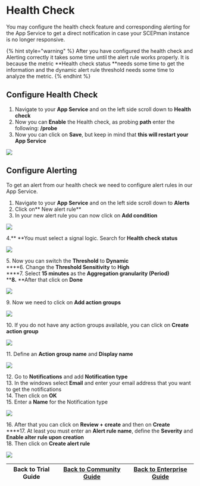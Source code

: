 # Health Check

You may configure the health check feature and corresponding alerting for the App Service to get a direct notification in case your SCEPman instance is no longer responsive.

{% hint style="warning" %}
After you have configured the health check and Alerting correctly it takes some time until the alert rule works properly. It is because the metric **Health check status **needs some time to get the information and the dynamic alert rule threshold needs some time to analyze the metric.
{% endhint %}

## Configure Health Check

1. Navigate to your **App Service** and on the left side scroll down to **Health check**
2. Now you can **Enable** the Health check, as probing **path** enter the following: **/probe**
3. Now you can click on **Save**, but keep in mind that **this will restart your App Service**

![](../../../.gitbook/assets/screen-shot-2021-01-19-at-10.29.15.png)

## Configure Alerting

To get an alert from our health check we need to configure alert rules in our App Service.

1. Navigate to your **App Service** and on the left side scroll down to **Alerts**
2. Click on** New alert rule**
3. In your new alert rule you can now click on **Add condition**

![](../../../.gitbook/assets/screen-shot-2021-01-19-at-10.50.32.png)

4.** **You must select a signal logic. Search for **Health check status**

![](../../../.gitbook/assets/screen-shot-2021-01-19-at-10.50.39.png)

5\. Now you can switch the **Threshold** to **Dynamic**\
****6. Change the **Threshold Sensitivity** to **High**\
****7. Select **15 minutes** as the **Aggregation granularity (Period)**\
****8.** **After that click on **Done**

![](../../../.gitbook/assets/screen-shot-2021-01-19-at-10.52.54.png)

 9\. Now we need to click on **Add action groups**

![](../../../.gitbook/assets/screen-shot-2021-01-19-at-11.00.18.png)

10\. If you do not have any action groups available, you can click on **Create action group**

![](../../../.gitbook/assets/screen-shot-2021-01-19-at-11.01.15.png)

11\. Define an **Action group name** and **Display name**

![](../../../.gitbook/assets/screen-shot-2021-01-19-at-11.09.40.png)

12\. Go to **Notifications** and add **Notification type**\
13\. In the windows select **Email** and enter your email address that you want to get the notifications\
14\. Then click on **OK**\
15\. Enter a **Name** for the Notification type

![](../../../.gitbook/assets/screen-shot-2021-01-19-at-11.11.40.png)

16\. After that you can click on **Review + create** and then on **Create**\
****17. At least you must enter an **Alert rule name**, define the **Severity** and **Enable alter rule upon creation**\
18\. Then click on **Create alert rule**

![](../../../.gitbook/assets/screen-shot-2021-01-19-at-11.20.29.png)

| Back to Trial Guide | [Back to Community Guide](../../scepman-deployment/community-guide.md#step-8-configure-health-check) | ​[Back to Enterprise Guide​](../../scepman-deployment/enterprise-guide.md#step-11-configure-intune-deployment-profiles) |
| ------------------- | ---------------------------------------------------------------------------------------------------- | ----------------------------------------------------------------------------------------------------------------------- |
